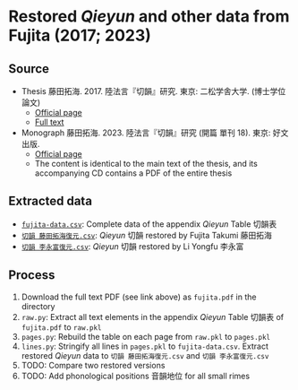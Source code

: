 # Restored *Qieyun* and other data from Fujita (2017; 2023)

## Source

- Thesis
  藤田拓海. 2017. 陸法言『切韻』研究. 東京: 二松学舎大学. (博士学位論文)
  - [Official page](https://nishogakusha.repo.nii.ac.jp/records/2623)
  - [Full text](https://core.ac.uk/works/67634077/)
- Monograph
  藤田拓海. 2023. 陸法言『切韻』研究 (開篇 單刊 18). 東京: 好文出版.
  - [Official page](https://www.kohbun.co.jp/%e8%aa%9e%e5%ad%a6%e3%83%bb%e6%96%87%e5%ad%a6%e7%a0%94%e7%a9%b6/%e9%96%8b%e7%af%87%e3%80%80%e5%96%ae%e5%88%8a%e3%80%80no-18/)
  - The content is identical to the main text of the thesis, and its accompanying CD contains a PDF of the entire thesis

## Extracted data

- [`fujita-data.csv`](fujita-data.csv): Complete data of the appendix *Qieyun* Table 切韻表
- [`切韻 藤田拓海復元.csv`](切韻%20藤田拓海復元.csv): *Qieyun* 切韻 restored by Fujita Takumi 藤田拓海
- [`切韻 李永富復元.csv`](切韻%20李永富復元.csv): *Qieyun* 切韻 restored by Li Yongfu 李永富

## Process

1. Download the full text PDF (see link above) as `fujita.pdf` in the directory
2. `raw.py`: Extract all text elements in the appendix *Qieyun* Table 切韻表 of `fujita.pdf` to `raw.pkl`
3. `pages.py`: Rebuild the table on each page from `raw.pkl` to `pages.pkl`
4. `lines.py`: Stringify all lines in `pages.pkl` to `fujita-data.csv`. Extract restored *Qieyun* data to `切韻 藤田拓海復元.csv` and `切韻 李永富復元.csv`
5. TODO: Compare two restored versions
6. TODO: Add phonological positions 音韻地位 for all small rimes
